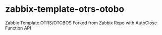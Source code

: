 # zabbix-template-otrs-otobo
Zabbix Template OTRS/OTOBOS Forked from Zabbix Repo with AutoClose Function API
